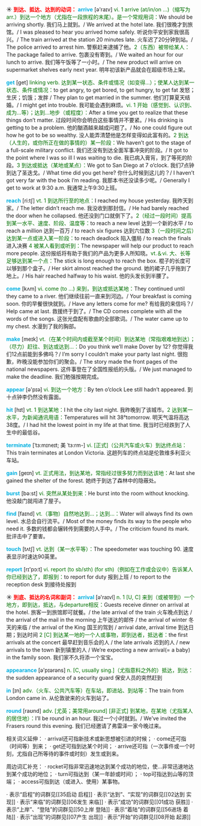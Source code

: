 ☀ <font color="red">**到达、抵达、达到的动词：**</font>
<font color="sky blue">**arrive**</font> [ə'raɪv] 
<font color="rgb(227, 108, 9)">vi. 1 arrive (at/in/on ...)（缩写为arr.）到达一个地方（尤指在一段旅程的末尾）。是一个常规用词：</font>We should be arriving shortly. 我们马上就到。/ We arrived at the hotel late. 我们很晚才到旅馆。/ I was pleased to hear you arrived home safely. 听说你平安到家我很高兴。/ The train arrived at the station 20 minutes late. 火车迟了20分钟到站。/ The police arrived to arrest him. 警察赶来逮捕了他。<font color="rgb(227, 108, 9)">2（东西）被带给某人：</font>The package failed to arrive. 包裹没有寄到。/ We waited an hour for our lunch to arrive. 我们等午饭等了一小时。/ The new product will arrive on supermarket shelves early next year. 明年初该新产品就会在超级市场上架。

<font color="sky blue">**get**</font> [ɡet] 
<font color="rgb(227, 108, 9)">linking verb. 达到某一状态、条件或情况（如变得…）；使某人达到某一状态、条件或情况：</font>to get angry, to get bored, to get hungry, to get fat 发怒；生厌；饥饿；发胖 / They plan to get married in the summer. 他们打算夏天结婚。/ I might get into trouble. 我可能会遇到麻烦。<font color="rgb(227, 108, 9)">vi. 1 开始（感觉到、认识到、成为…等）；达到…地步（或程度）：</font>After a time you get to realize that these things don’t matter. 过段时间你会明白这些事情并不要紧。/ His drinking is getting to be a problem. 他的酗酒越来越成问题了。/ No one could figure out how he got to be so wealthy. 没人能弄清楚他是怎样变得如此富有的。<font color="rgb(227, 108, 9)">2 到达（人生的，或你所正在做的事情的）某一阶段：</font>We haven’t got to the stage of a full-scale military conflict. 我们还没有到达全面军事冲突的阶段。/ It got to the point where I was so ill I was waiting to die. 我已病入膏肓，到了等死的阶段。<font color="rgb(227, 108, 9)">3 到达或抵达（某地或某点）：</font>We got to San Diego at 7 o’clock. 我们7点钟到达了圣迭戈。/ What time did you get here? 你什么时候到这儿的？/ I haven’t got very far with the book I’m reading. 我那本书还没读多少呢。/ Generally I get to work at 9:30 a.m. 我通常上午9:30上班。

<font color="sky blue">**reach**</font> [ri:tʃ] 
<font color="rgb(227, 108, 9)">vt. 1 到达所行至的地点：</font>I reached my house yesterday. 我昨天到家。/ The letter didn’t reach me. 我没收到那封信。/ He had barely reached the door when he collapsed. 他还没到门口就倒下了。<font color="rgb(227, 108, 9)">2（经过一段时间）提高到某一水平、速度、阶段、温度等：</font>to reach a new level 达到一个新的水平 / to reach a million 达到一百万 / to reach six figures 达到六位数 <font color="rgb(227, 108, 9)">3（一段时间之后）达到某一点或进入某一阶段：</font>to reach deadlock 陷入僵局 / to reach the finals 进入决赛 <font color="rgb(227, 108, 9)">4 被某人看到或听到：</font>The newspaper will help our product to reach more people. 这份报纸将有助于我们的产品为更多人所知晓。<font color="rgb(227, 108, 9)">vt.＆vi. 大、长等足够达到某一个点：</font>The stick is long enough to reach the box. 棍子的长度可以够到那个盒子。/ Her skirt almost reached the ground. 她的裙子几乎拖到了地上。/ His hair reached halfway to his waist. 他的头发长到半腰了。

<font color="sky blue">**come**</font> [kʌm] 
<font color="rgb(227, 108, 9)">vi. come (to ...) 来到，到达或抵达某地：</font>They continued until they came to a river. 他们继续往前一直来到河边。/ Your breakfast is coming soon. 你的早餐很快就到。/ Have any letters come for me? 有给我的来信吗？/ Help came at last. 救援终于到了。/ The CD comes complete with all the words of the songs. 这张光盘配有歌曲的全部歌词。/ The water came up to my chest. 水漫到了我的胸部。

<font color="sky blue">**make**</font> [meɪk] 
<font color="rgb(227, 108, 9)">vt.（在某个时间内或截至某个时间）到达某地（常指艰难地到达）；（尽力）赶往、到达或达到…：</font>Do you think we’ll make Dover by 12? 你觉得我们12点前能到多佛吗？/ I’m sorry I couldn’t make your party last night. 很抱歉，昨晚没能参加你们的聚会。/ The story made the front pages of the national newspapers. 这件事登在了全国性报纸的头版。/ We just managed to make the deadline. 我们勉强按期完成。

<font color="sky blue">**appear**</font> [ə'pɪə] 
<font color="rgb(227, 108, 9)">vi. 到达一个地方：</font>By ten o’clock Lee still hadn’t appeared. 到十点钟李仍然没有露面。

<font color="sky blue">**hit**</font> [hɪt] 
<font color="rgb(227, 108, 9)">vt. 1 到达某地：</font>I hit the city last night. 我昨晚到了该城市。<font color="rgb(227, 108, 9)">2 达到某一水平，为新闻通讯用语：</font>Temperatures will hit 38°tomorrow. 明天气温将高达38度。/ I had hit the lowest point in my life at that time. 我当时已经跌到了人生中的最低谷。
           
<font color="sky blue">**terminate**</font> [ˈtɜ:mɪneɪt; 美 ˈtɜ:rm-]
<font color="rgb(227, 108, 9)">vi. [正式]（公共汽车或火车）到达终点站：</font>This train terminates at London Victoria. 这趟列车的终点站是伦敦维多利亚火车站。

<font color="sky blue">**gain**</font> [ɡeɪn] 
<font color="rgb(227, 108, 9)">vt. 正式用法，到达某地，常指经过很多努力而到达该地：</font>At last she gained the shelter of the forest. 她终于到达了森林中的隐蔽处。

<font color="sky blue">**burst**</font> [bə:st] 
<font color="rgb(227, 108, 9)">vi. 突然从某处到来：</font>He burst into the room without knocking. 他没敲门就闯进了屋子。

<font color="sky blue">**find**</font> [faɪnd] 
<font color="rgb(227, 108, 9)">vt.（事物）自然地达到…；达到…：</font>Water will always find its own level. 水总会自行流平。/ Most of the money finds its way to the people who need it. 多数的钱都会辗转传到需要的人手中。/ The criticism found its mark. 批评击中了要害。 

<font color="sky blue">**touch**</font> [tʌtʃ] 
<font color="rgb(227, 108, 9)">vt. 达到（某一水平等）：</font>The speedometer was touching 90. 速度表显示时速达90英里。

<font color="sky blue">**report**</font> [rɪ'pɔ:t] 
<font color="rgb(227, 108, 9)">vi. report (to sb/sth) (for sth)（例如在工作或会议中）告诉某人你已经到达了，即报到：</font>to report for duty 报到上班 / to report to the reception desk 到接待处报到

☀ <font color="red">**到底、抵达的名词和副词：**</font>
<font color="sky blue">**arrival**</font> [ə'raɪvl] 
<font color="rgb(227, 108, 9)">n. 1 [U, C] 来到（或被带到）一个地方，即到达，抵达，与departure相反：</font>Guests receive dinner on arrival at the hotel. 旅客一到旅馆即可就餐。/ the late arrival of the train 火车晚点到达 / the arrival of the mail in the morning 上午送达的邮件 / the arrival of winter 冬天的来临 / the arrival of the King 国王的驾到 / arrival date, arrival time 到达日期；到达时间 <font color="rgb(227, 108, 9)">2 [C] 到达某一地的一个人或事物，即到达者，抵达者：</font>the first arrivals at the concert 最早赶到音乐会的人 / the late arrivals 迟到的人 / new arrivals to the town 新到镇里的人 / We’re expecting a new arrival(= a baby) in the family soon. 我们家不久将添一个宝宝。

<font color="sky blue">**appearance**</font> [ə'pɪərəns] 
<font color="rgb(227, 108, 9)">n. [C, usually sing.]（尤指意料之外的）抵达，到达：</font>the sudden appearance of a security guard 保安人员的突然赶到

<font color="sky blue">**in**</font> [ɪn] 
<font color="rgb(227, 108, 9)">adv.（火车、公共汽车等）在车站，即进站、到站等：</font>The train from London came in. 从伦敦驶来的火车到站了。

<font color="sky blue">**round**</font> [raʊnd] 
<font color="rgb(227, 108, 9)">adv. [尤英；美常用around] [非正式] 到某地，在某地（尤指某人的居住地）：</font>I’ll be round in an hour. 我过一个小时就到。/ We’ve invited the Frasers round this evening. 我们已经邀请了弗雷泽一家今晚过来。

相关词义延伸：
· arrival还可指新技术或新思想被引进的时候；
· come还可指（时间等）到来；
· get还可指到达某个时间；
· arrive还可指（一次事件或一个时刻，尤指自己所等待的事件或时刻）发生或到来。

周边词汇补充：
· rocket可指非常迅速地达到某个成功的地位，使…非常迅速地达到某个成功的地位；
· turn可指达到（某一年龄或时间）；
· top可指达到山等的顶端；
· access可指到达（或进入、使用）某事物。

· 表示“启程”的词群见[[35启动 启程]]
· 表示“达到”、“实现”的词群见[[02达到 实现]]
· 表示“来临”的词群见[[06发生 来临]]
· 表示“成功”的词群见[[01成功 获胜]]
· 表示“上岸”、“登陆”的词群见[[50上岸 登陆]]
· 表示“着陆”的词群见[[56进场 着陆]]
· 表示“出现”的词群见[[07产生 出现]]
· 表示“开始”的词群见[[08开始 起源]]
